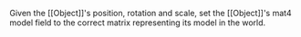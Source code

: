 Given the [[Object]]'s position, rotation and scale, set the [[Object]]'s mat4 model field to the correct matrix representing its model in the world.
